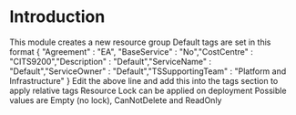 # Introduction 
This module creates a new resource group
Default tags are set in this format
{ "Agreement" : "EA", "BaseService" : "No","CostCentre" : "CITS9200","Description" : "Default","ServiceName" : "Default","ServiceOwner" : "Default","TSSupportingTeam" : "Platform and Infrastructure" }
Edit the above line and add this into the tags section to apply relative tags
Resource Lock can be applied on deployment Possible values are Empty (no lock), CanNotDelete and ReadOnly